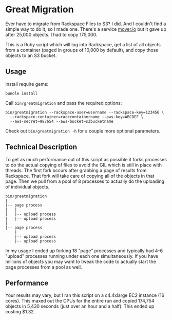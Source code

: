 # Great Migration

Ever have to migrate from Rackspace Files to S3? I did. And I couldn't find a simple way to do it, so I made one. There's a service [mover.io](https://mover.io/) but it gave up after 25,000 objects. I had to copy 175,000.

This is a Ruby script which will log into Rackspace, get a list of all objects from a container (paged in groups of 10,000 by default), and copy those objects to an S3 bucket.

## Usage

Install require gems:

    bundle install

Call `bin/greatmigration` and pass the required options:

    bin/greatmigration --rackspace-user=username --rackspace-key=123456 \
      --rackspace-container=rackcontainername --aws-key=ABCDEF \
      --aws-secret=987654 --aws-bucket=s3bucketname

Check out `bin/greatmigration -h` for a couple more optional parameters.

## Technical Description

To get as much performance out of this script as possible it forks processes to do the actual copying of files to avoid the GIL which is still in place with threads. The first fork occurs after grabbing a page of results from Rackspace. That fork will take care of copying all of the objects in that page. Then we pull from a pool of 8 processes to actually do the uploading of individual objects.

    bin/greatmigration
    |
    |-- page process
    |   |
    |   |-- upload process
    |   |-- upload process
    |
    |-- page process
        |
        |-- upload process
        |-- upload process

In my usage I ended up forking 18 "page" processes and typically had 4-6 "upload" processes running under each one simultaneously. If you have millions of objects you may want to tweak the code to actually start the page processes from a pool as well.

## Performance

Your results may vary, but I ran this script on a c4.4xlarge EC2 instance (16 cores). This maxed out the CPUs for the entire run and copied 174,754 objects in 5,430 seconds (just over an hour and a half). This ended up costing $1.32.

